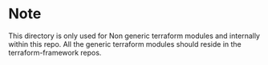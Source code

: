 # Note

This directory is only used for Non generic terraform modules and internally within this repo. 
All the generic terraform modules should reside in the terraform-framework repos.
